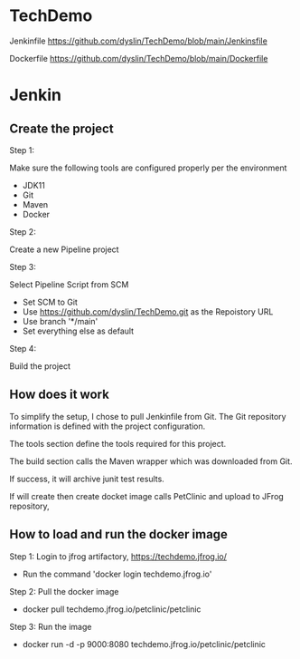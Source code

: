 # TechDemo

Jenkinfile
https://github.com/dyslin/TechDemo/blob/main/Jenkinsfile

Dockerfile
https://github.com/dyslin/TechDemo/blob/main/Dockerfile

# Jenkin
## Create the project
Step 1:

Make sure the following tools are configured properly per the environment
- JDK11
- Git
- Maven
- Docker

Step 2:

Create a new Pipeline project

Step 3:

Select Pipeline Script from SCM
- Set SCM to Git
- Use https://github.com/dyslin/TechDemo.git as the Repoistory URL
- Use branch '*/main'
- Set everything else as default

Step 4:

Build the project

## How does it work

To simplify the setup, I chose to pull Jenkinfile from Git.  The Git repository information is defined with the project configuration.

The tools section define the tools required for this project.

The build section calls the Maven wrapper which was downloaded from Git.

If success, it will archive junit test results.

If will create then create docket image calls PetClinic and upload to JFrog repository, 

## How to load and run the docker image
Step 1: Login to jfrog artifactory, https://techdemo.jfrog.io/
- Run the command 'docker login techdemo.jfrog.io'

Step 2: Pull the docker image
- docker pull techdemo.jfrog.io/petclinic/petclinic

Step 3: Run the image
- docker run -d -p 9000:8080 techdemo.jfrog.io/petclinic/petclinic

